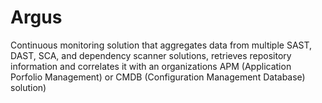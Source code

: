 # Argus
Continuous monitoring solution that aggregates data from multiple SAST, DAST, SCA, and dependency scanner solutions, retrieves repository information and correlates it with an organizations APM (Application Porfolio Management) or CMDB (Configuration Management Database) solution)
